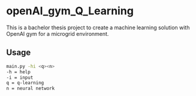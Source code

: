 # openAI_gym_Q_Learning
This is a bachelor thesis project to create a machine learning solution with OpenAI gym for a microgrid environment.

## Usage

```bash
main.py -hi <q><n>
-h = help
-i = input
q = q-learning
n = neural network
        

